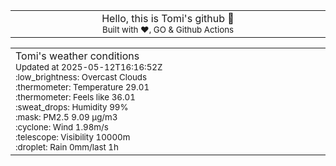 
<div align="center">
<table>
<tbody>
<td align="center">
<img width="2000" height="0"><br>
Hello, this is Tomi's github 👋<br>
<sup>Built with ❤️, GO & Github Actions</sup><br>
<img width="2000" height="0">
</td>
</tbody>
</table>
</div>
<table>
<tbody>
<td align="left">
<img width="2000" height="0"><br>
Tomi's weather conditions<br>
<sup>Updated at 2025-05-12T16:16:52Z</sup><br>
<sup>:low_brightness: Overcast Clouds</sup><br>
<sup>:thermometer: Temperature 29.01 </sup><br>
<sup>:thermometer: Feels like 36.01</sup><br>
<sup>:sweat_drops: Humidity 99%</sup><br>
<sup>:mask: PM2.5 9.09 μg/m3</sup><br>
<sup>:cyclone: Wind 1.98m/s </sup><br>
<sup>:telescope: Visibility 10000m </sup><br>
<sup>:droplet: Rain 0mm/last 1h </sup><br>
<img width="2000" height="0">
</td>
<td align="left">
<img width="2000" height="0"><br>
<br>
<img width="2000" height="0">
</td>
</tbody>
</table>
</div>
    